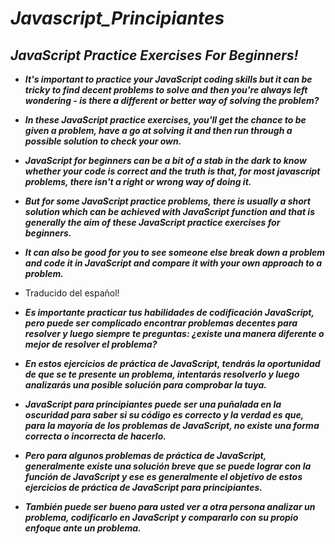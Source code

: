 # **_Javascript_Principiantes_**

## **_JavaScript Practice Exercises For Beginners!_**

- **_It's important to practice your JavaScript coding skills but it can be tricky to find decent problems to solve and then you're always left wondering - is there a different or better way of solving the problem?_**

- **_In these JavaScript practice exercises, you'll get the chance to be given a problem, have a go at solving it and then run through a possible solution to check your own._**

- **_JavaScript for beginners can be a bit of a stab in the dark to know whether your code is correct and the truth is that, for most javascript problems, there isn't a right or wrong way of doing it._**

- **_But for some JavaScript practice problems, there is usually a short solution which can be achieved with JavaScript function and that is generally the aim of these JavaScript practice exercises for beginners._**

- **_It can also be good for you to see someone else break down a problem and code it in JavaScript and compare it with your own approach to a problem._**
- Traducido del español!

- **_Es importante practicar tus habilidades de codificación JavaScript, pero puede ser complicado encontrar problemas decentes para resolver y luego siempre te preguntas: ¿existe una manera diferente o mejor de resolver el problema?_**

- **_En estos ejercicios de práctica de JavaScript, tendrás la oportunidad de que se te presente un problema, intentarás resolverlo y luego analizarás una posible solución para comprobar la tuya._**

- **_JavaScript para principiantes puede ser una puñalada en la oscuridad para saber si su código es correcto y la verdad es que, para la mayoría de los problemas de JavaScript, no existe una forma correcta o incorrecta de hacerlo._**

- **_Pero para algunos problemas de práctica de JavaScript, generalmente existe una solución breve que se puede lograr con la función de JavaScript y ese es generalmente el objetivo de estos ejercicios de práctica de JavaScript para principiantes._**

- **_También puede ser bueno para usted ver a otra persona analizar un problema, codificarlo en JavaScript y compararlo con su propio enfoque ante un problema._**
